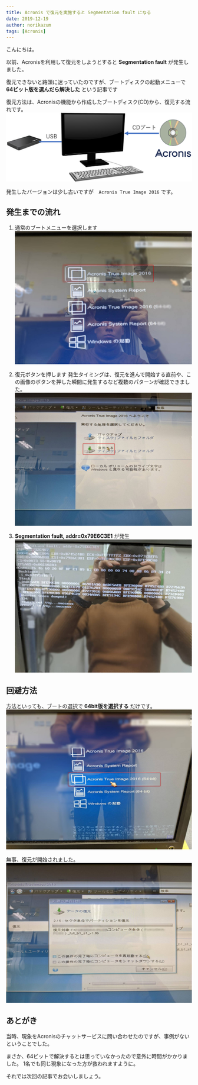 ```yaml
---
title: Acronis で復元を実施すると Segmentation fault になる
date: 2019-12-19
author: norikazum
tags: [Acronis]
---
```


こんにちは。

以前、Acronisを利用して復元をしようとすると **Segmentation fault** が発生しました。

復元できないと路頭に迷っていたのですが、ブートディスクの起動メニューで **64ビット版を選んだら解決した** という記事です

復元方法は、Acronisの機能から作成したブートディスク(CD)から、復元する流れです。
![](images/segmentation-fault-when-restoring-with-acronis-1.png)

発生したバージョンは少し古いですが　`Acronis True Image 2016` です。

## 発生までの流れ

1. 通常のブートメニューを選択します
![](images/segmentation-fault-when-restoring-with-acronis-2.jpg)

1. 復元ボタンを押します
発生タイミングは、復元を進んで開始する直前や、この画像のボタンを押した瞬間に発生するなど複数のパターンが確認できました。
![](images/segmentation-fault-when-restoring-with-acronis-3.jpg)

1. **Segmentation fault, addr=0x79E6C3E1** が発生
![](images/segmentation-fault-when-restoring-with-acronis-4.jpg)

## 回避方法

方法といっても、ブートの選択で **64bit版を選択する** だけです。
![](images/segmentation-fault-when-restoring-with-acronis-5.jpg)

無事、復元が開始されました。
![](images/segmentation-fault-when-restoring-with-acronis-6.jpg)

## あとがき

当時、現象をAcronisのチャットサービスに問い合わせたのですが、事例がないということでした。

まさか、64ビットで解決するとは思っていなかったので意外に時間がかかりました。
1名でも同じ現象になった方が救われますように。

それでは次回の記事でお会いしましょう。
